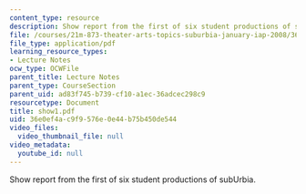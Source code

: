 ```yaml
---
content_type: resource
description: Show report from the first of six student productions of subUrbia.
file: /courses/21m-873-theater-arts-topics-suburbia-january-iap-2008/36e0ef4ac9f9576e0e44b75b450de544_show1.pdf
file_type: application/pdf
learning_resource_types:
- Lecture Notes
ocw_type: OCWFile
parent_title: Lecture Notes
parent_type: CourseSection
parent_uid: ad83f745-b739-cf10-a1ec-36adcec298c9
resourcetype: Document
title: show1.pdf
uid: 36e0ef4a-c9f9-576e-0e44-b75b450de544
video_files:
  video_thumbnail_file: null
video_metadata:
  youtube_id: null
---
```

Show report from the first of six student productions of subUrbia.

